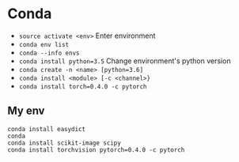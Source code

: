 # Conda

- `source activate <env>` Enter environment
- `conda env list`
- `conda --info envs`
- `conda install python=3.5` Change environment's python version
- `conda create -n <name> [python=3.6]`
- `conda install <module> [-c <channel>}`
- `conda install torch=0.4.0 -c pytorch`

## My env

```
conda install easydict
conda
conda install scikit-image scipy
conda install torchvision pytorch=0.4.0 -c pytorch
```
<!--stackedit_data:
eyJoaXN0b3J5IjpbNTIzODU5MDUyLC05MjYwNjk2MTldfQ==
-->